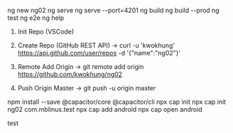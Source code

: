 ng new ng02
ng serve
ng serve --port=4201
ng build
ng build --prod
ng test
ng e2e
ng help

1. Init Repo (VSCode)

2. Create Repo (GitHub REST API)
-> curl -u 'kwokhung' https://api.github.com/user/repos -d '{"name":"ng02"}'

3. Remote Add Origin
-> git remote add origin https://github.com/kwokhung/ng02

4. Push Origin Master
-> git push -u origin master

npm install --save @capacitor/core @capacitor/cli
npx cap init
npx cap init ng02 com.mblinus.test
npx cap add android
npx cap open android

test